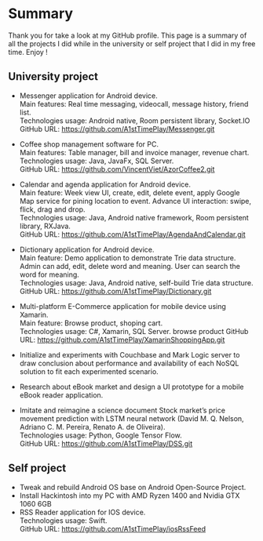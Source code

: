 # Summary
Thank you for take a look at my GitHub profile. This page is a summary of all the projects I did while in the university or self project that I did in my free time. Enjoy !
## University project
* Messenger application for Android device. <br />
Main features: Real time messaging, videocall, message history, friend list.<br />
Technologies usage: Android native, Room persistent library, Socket.IO <br />
GitHub URL: https://github.com/A1stTimePlay/Messenger.git 

* Coffee shop management software for PC. <br />
Main features: Table manager, bill and invoice manager, revenue chart. <br />
Technologies usage: Java, JavaFx, SQL Server. <br />
GitHub URL: https://github.com/VincentViet/AzorCoffee2.git 

* Calendar and agenda application for Android device. <br />
Main feature: Week view UI, create, edit, delete event, apply Google Map service for pining location to event. Advance UI interaction: swipe, flick, drag and drop. <br />
Technologies usage: Java, Android native framework, Room persistent library, RXJava. <br /> 
GitHub URL: https://github.com/A1stTimePlay/AgendaAndCalendar.git 

* Dictionary application for Android device. <br />
Main feature: Demo application to demonstrate Trie data structure. Admin can add, edit, delete word and meaning. User can search the word for meaning. <br />
Technologies usage: Java, Android native, self-build Trie data structure. <br />
GitHub URL: https://github.com/A1stTimePlay/Dictionary.git 

* Multi-platform E-Commerce application for mobile device using Xamarin. <br />
Main feature: Browse product, shoping cart. <br />
Technologies usage: C#, Xamarin, SQL Server. browse product
GitHub URL:  https://github.com/A1stTimePlay/XamarinShoppingApp.git 

* Initialize and experiments with Couchbase and Mark Logic server to draw conclusion about performance and availability of each NoSQL solution to fit each experimented scenario. 

* Research about eBook market and design a UI prototype for a mobile eBook reader application. 

* Imitate and reimagine a science document Stock market’s price movement prediction with LSTM neural network (David M. Q. Nelson, Adriano C. M. Pereira, Renato A. de Oliveira). <br /> 
Technologies usage: Python, Google Tensor Flow. <br />
GitHub URL: https://github.com/A1stTimePlay/DSS.git
## Self project
* Tweak and rebuild Android OS base on Android Open-Source Project.
* Install Hackintosh into my PC with AMD Ryzen 1400 and Nvidia GTX 1060 6GB
* RSS Reader application for IOS device. <br />
Technologies usage: Swift. <br />
GitHub URL: https://github.com/A1stTimePlay/iosRssFeed
